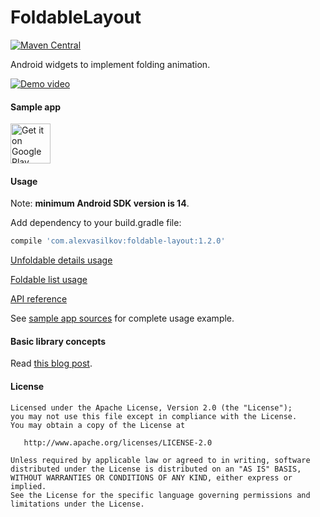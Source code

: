 FoldableLayout
==============

[![Maven Central](https://maven-badges.herokuapp.com/maven-central/com.alexvasilkov/foldable-layout/badge.svg)](https://maven-badges.herokuapp.com/maven-central/com.alexvasilkov/foldable-layout)

Android widgets to implement folding animation.

[![Demo video](http://img.youtube.com/vi/-_QcWMh-O5g/0.jpg)](http://www.youtube.com/watch?v=-_QcWMh-O5g)

#### Sample app ####

<a href="http://play.google.com/store/apps/details?id=com.alexvasilkov.foldablelayout.sample">
<img alt="Get it on Google Play" src="https://play.google.com/intl/en_us/badges/images/apps/en-play-badge-border.png" height="64" />
</a>

#### Usage ####

Note: **minimum Android SDK version is 14**.

Add dependency to your build.gradle file:
```groovy
compile 'com.alexvasilkov:foldable-layout:1.2.0'
```
[Unfoldable details usage](https://github.com/alexvasilkov/FoldableLayout/wiki/Unfoldable-details-usage)

[Foldable list usage](https://github.com/alexvasilkov/FoldableLayout/wiki/Foldable-list-usage)

[API reference](https://github.com/alexvasilkov/FoldableLayout/wiki/API-reference)

See [sample app sources](https://github.com/alexvasilkov/FoldableLayout/tree/master/sample) for complete usage example.

#### Basic library concepts ####

Read [this blog post](http://cases.azoft.com/creating-paper-folding-animation-in-android/).

#### License ####

    Licensed under the Apache License, Version 2.0 (the "License");
    you may not use this file except in compliance with the License.
    You may obtain a copy of the License at

       http://www.apache.org/licenses/LICENSE-2.0

    Unless required by applicable law or agreed to in writing, software
    distributed under the License is distributed on an "AS IS" BASIS,
    WITHOUT WARRANTIES OR CONDITIONS OF ANY KIND, either express or implied.
    See the License for the specific language governing permissions and
    limitations under the License.
